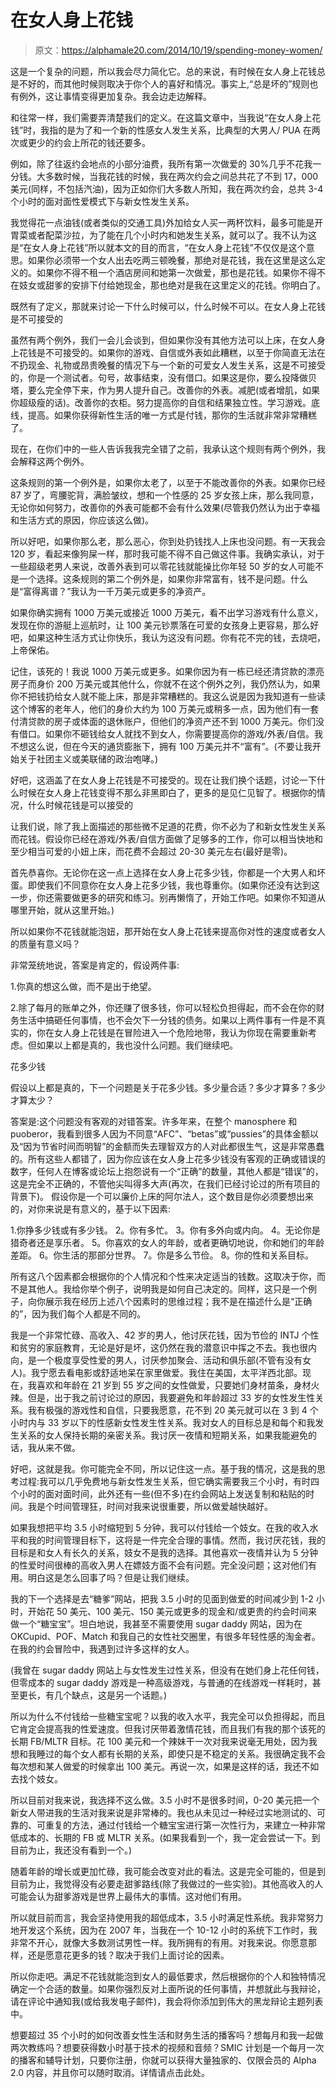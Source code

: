 # 在女人身上花钱

> 原文：<https://alphamale20.com/2014/10/19/spending-money-women/>

这是一个复杂的问题，所以我会尽力简化它。总的来说，有时候在女人身上花钱总是不好的，而其他时候则取决于你个人的喜好和情况。事实上,“总是坏的”规则也有例外，这让事情变得更加复杂。我会边走边解释。

和往常一样，我们需要弄清楚我们的定义。在这篇文章中，当我说“在女人身上花钱”时，我指的是为了和一个新的性感女人发生关系，比典型的大男人/ PUA 在两次或更少的约会上所花的钱还要多。

例如，除了往返约会地点的小部分油费，我所有第一次做爱的 30%几乎不花我一分钱。大多数时候，当我花钱的时候，我在两次约会之间总共花了不到 17，000 美元(同样，不包括汽油)，因为正如你们大多数人所知，我在两次约会，总共 3-4 个小时的面对面性爱模式下与新女性发生关系。

我觉得花一点油钱(或者类似的交通工具)外加给女人买一两杯饮料，最多可能是开胃菜或者配菜沙拉，为了能在几个小时内和她发生关系，就可以了。我不认为这是“在女人身上花钱”所以就本文的目的而言，“在女人身上花钱”不仅仅是这个意思。如果你必须带一个女人出去吃两三顿晚餐，那绝对是花钱，我在这里是这么定义的。如果你不得不租一个酒店房间和她第一次做爱，那也是花钱。如果你不得不在妓女或甜爹的安排下付给她现金，那也绝对是我在这里定义的花钱。你明白了。

既然有了定义，那就来讨论一下什么时候可以，什么时候不可以。在女人身上花钱是不可接受的

虽然有两个例外，我们一会儿会谈到，但如果你没有其他方法可以上床，在女人身上花钱是不可接受的。如果你的游戏、自信或外表如此糟糕，以至于你简直无法在不扔现金、礼物或昂贵晚餐的情况下与一个新的可爱女人发生关系，这是不可接受的，你是一个测试者。句号，故事结束，没有借口。如果这是你，要么投降做贝塔，要么完全停下来，作为男人提升自己。改善你的外表。减肥(或者增肌，如果你超级瘦的话)。改善你的衣柜。努力提高你的自信和结果独立性。学习游戏。底线，提高。如果你获得新性生活的唯一方式是付钱，那你的生活就非常非常糟糕了。

现在，在你们中的一些人告诉我我完全错了之前，我承认这个规则有两个例外，我会解释这两个例外。

这条规则的第一个例外是，如果你太老了，以至于不能改善你的外表。如果你已经 87 岁了，弯腰驼背，满脸皱纹，想和一个性感的 25 岁女孩上床，那么我同意，无论你如何努力，改善你的外表可能都不会有什么效果(尽管我仍然认为出于幸福和生活方式的原因，你应该这么做)。

所以好吧，如果你那么老，那么恶心，你到处扔钱找人上床也没问题。有一天我会 120 岁，看起来像狗屎一样，那时我可能不得不自己做这件事。我确实承认，对于一些超级老男人来说，改善外表到可以零花钱就能操比你年轻 50 岁的女人可能不是一个选择。这条规则的第二个例外是，如果你非常富有，钱不是问题。什么是“富得离谱？”我认为一千万美元或更多的净资产。

如果你确实拥有 1000 万美元或接近 1000 万美元，看不出学习游戏有什么意义，发现在你的游艇上巡航时，让 100 美元钞票落在可爱的女孩身上更容易，那么好吧，如果这种生活方式让你快乐，我认为这没有问题。你有花不完的钱，去烧吧，上帝保佑。

记住，该死的！我说 1000 万美元或更多。如果你因为有一栋已经还清贷款的漂亮房子而身价 200 万美元或其他什么，你就不在这个例外之列，我仍然认为，如果你不把钱扔给女人就不能上床，那是非常糟糕的。我这么说是因为我知道有一些读这个博客的老年人，他们的身价大约为 100 万美元或稍多一点，因为他们有一套付清贷款的房子或体面的退休账户，但他们的净资产还不到 1000 万美元。你们没有借口。如果你不砸钱给女人就找不到女人，你需要提高你的游戏/外表/自信。我不想这么说，但在今天的通货膨胀下，拥有 100 万美元并不“富有”。(不要让我开始关于社团主义或美联储的政治咆哮。)

好吧，这涵盖了在女人身上花钱是不可接受的。现在让我们换个话题，讨论一下什么时候在女人身上花钱变得不那么非黑即白了，更多的是见仁见智了。根据你的情况，什么时候花钱是可以接受的

让我们说，除了我上面描述的那些微不足道的花费，你不必为了和新女性发生关系而花钱。假设你已经在游戏/外表/自信方面做了足够多的工作，你可以相当快地和至少相当可爱的小妞上床，而花费不会超过 20-30 美元左右(最好是零)。

首先恭喜你。无论你在这一点上选择在女人身上花多少钱，你都是一个大男人和坏蛋。即使我们不同意你在女人身上花多少钱，我也尊重你。(如果你还没有达到这一步，你还需要做更多的研究和练习。别再懒惰了，开始工作吧。如果你不知道从哪里开始，就从这里开始。)

所以如果你不花钱就能泡妞，那开始在女人身上花钱来提高你对性的速度或者女人的质量有意义吗？

非常笼统地说，答案是肯定的，假设两件事:

1.你真的想这么做，而不是出于绝望。

2.除了每月的账单之外，你还赚了很多钱，你可以轻松负担得起，而不会在你的财务生活中搞砸任何事情，也不会欠下一分钱的债务。如果以上两件事有一件是不真实的，你在女人身上花钱是在冒险进入一个危险地带，我认为你现在需要重新考虑。但如果以上都是真的，我也没什么问题。我们继续吧。

花多少钱

假设以上都是真的，下一个问题是关于花多少钱。多少量合适？多少才算多？多少才算太少？

答案是:这个问题没有客观的对错答案。许多年来，在整个 manosphere 和 puoberor，我看到很多人因为不同意“AFC”、“betas”或“pussies”的具体金额以及“因为节省时间而明智”的金额而失去理智双方的人对此都很生气，这是非常愚蠢的。所有这些人都错了，因为你应该在女人身上花多少钱没有客观的正确或错误的数字，任何人在博客或论坛上抱怨说有一个“正确”的数量，其他人都是“错误”的，这是完全不正确的，不管他尖叫得多大声(再次，在我们已经讨论过的所有项目的背景下)。 假设你是一个可以廉价上床的阿尔法人，这个数目是你必须要想出来的，对你来说是有意义的，基于以下因素:

1.你挣多少钱或有多少钱。
2。你有多忙。
3。你有多外向或内向。
4。无论你是猎奇者还是享乐者。
5。你喜欢的女人的年龄，或者更确切地说，你和她们的年龄差距。
6。你生活的那部分世界。
7。你是多么节俭。
8。你的性和关系目标。

所有这八个因素都会根据你的个人情况和个性来决定适当的钱数。这取决于你，而不是其他人。我给你举个例子，说明我是如何自己决定的。同样，这只是一个例子，向你展示我在经历上述八个因素时的思维过程；我不是在描述什么是“正确的”，因为我们每个人都是不同的。

我是一个非常忙碌、高收入、42 岁的男人，他讨厌花钱，因为节俭的 INTJ 个性和贫穷的家庭教育，无论是好是坏，这仍然在我的潜意识中挥之不去。我也很内向，是一个极度享受性爱的男人，讨厌参加聚会、活动和俱乐部(不管有没有女人)。我宁愿去看电影或舒适地呆在家里做爱。我住在美国，太平洋西北部。现在，我喜欢和年龄在 21 岁到 55 岁之间的女性做爱，只要她们身材苗条，身材火辣。但是，出于我之前讨论过的原因，我要避免和年龄超过 33 岁的女性发生性关系。我有极强的游戏性和自信，只要我愿意，花不到 20 美元就可以在 3 到 4 个小时内与 33 岁以下的性感新女性发生性关系。我对女人的目标总是和每个和我发生关系的女人保持长期的亲密关系。我讨厌一夜情和短期关系，如果我能避免的话，我从来不做。

好吧，这就是我。你可能完全不同，所以记住这一点。基于我的情况，这是我的思考过程:我可以几乎免费地与新女性发生关系，但它确实需要我三个小时，有时四个小时的面对面时间，此外还有一些(但不多)在约会网站上发送复制和粘贴的时间。我是个时间管理狂，时间对我来说很重要，所以做爱越快越好。

如果我想把平均 3.5 小时缩短到 5 分钟，我可以付钱给一个妓女。在我的收入水平和我的时间管理目标下，这将是一件完全合理的事情。然而，我讨厌花钱，我的目标是和女人有长久的关系，妓女不是我的选择。其他喜欢一夜情并认为 5 分钟的性爱时间很棒的高收入男人在嫖妓方面不会有问题。完全没问题；这对他们有用。明白这是怎么回事了吗？但是让我们继续。

我的下一个选择是去“糖爹”网站，把我 3.5 小时的见面到做爱的时间减少到 1-2 小时，开始花 50 美元、100 美元、150 美元或更多的现金和/或更贵的约会时间来做一个“糖宝宝”。坦白地说，我甚至不需要使用 sugar daddy 网站，因为在 OKCupid、POF、Match 和我自己的女性社交圈里，有很多年轻性感的淘金者。在我的约会冒险中，我遇到过许多这样的女人。

(我曾在 sugar daddy 网站上与女性发生过性关系，但没有在她们身上花任何钱，但零成本的 sugar daddy 游戏是一种高级游戏，与普通的在线游戏一样耗时，甚至更长，有几个缺点，这是另一个话题。)

所以为什么不付钱给一些糖宝宝呢？以我的收入水平，我完全可以负担得起，而且它肯定会提高我的性爱速度。但我讨厌带着激情花钱，而且我们有我的那个该死的长期 FB/MLTR 目标。花 100 美元和一个辣妹干一次对我来说毫无用处，因为我想和我睡过的每个女人都有长期的关系，即使只是不稳定的关系。我很确定我不会每次想和某人做爱的时候拿出 100 美元。再说一次，如果是这样的话，我还不如去找个妓女。

所以目前对我来说，我选择不这么做。3.5 小时不是很多时间，0-20 美元把一个新女人带进我的生活对我来说是非常棒的。我也从未见过一种经过实地测试的、可靠的、可重复的方法，通过付钱给一个糖宝宝进行第一次性行为，来建立一种非常低成本的、长期的 FB 或 MLTR 关系。(如果我看到一个，我一定会尝试一下。到目前为止，我还没有看到一个。)

随着年龄的增长或更加忙碌，我可能会改变对此的看法。这是完全可能的，但是到目前为止，我觉得没有必要走甜爹路线(除了我做过的一些实验)。其他高收入的人可能会认为甜爹游戏是世界上最伟大的事情。这对他们有用。

所以就目前而言，我会坚持使用我的超低成本，3.5 小时满足性系统。我非常努力地开发这个系统，因为在 2007 年，当我在一个 10-12 小时的系统下工作时，我非常不开心，就像大多数测试男性一样。我所拥有的有用。对我来说。你愿意那样，还是愿意花更多的钱？取决于我们上面讨论的因素。

所以你走吧。满足不花钱就能泡到女人的最低要求，然后根据你的个人和独特情况确定一个合适的数量。如果你强烈反对上面所说的任何事情，并想就此与我辩论，请在评论中通知我(或给我发电子邮件)，我会将你添加到伟大的黑龙辩论主题列表中。

想要超过 35 个小时的如何改善女性生活和财务生活的播客吗？想每月和我一起做两次教练吗？想要获得数小时基于技术的视频和音频？SMIC 计划是一个每月一次的播客和辅导计划，只要你注册，你就可以获得大量独家的、仅限会员的 Alpha 2.0 内容，并且你可以随时取消。详情请点击此处。